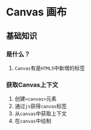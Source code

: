 # Canvas 画布

## 基础知识

### 是什么？

1. `Canvas`有是`HTML5`中新增的标签

### 获取Canvas上下文

1. 创建`<canvas>`元素
2. 通过`js`获得`canvas`标签
3. 从`canvas`中获取上下文
4. 在`canvas`中绘制
